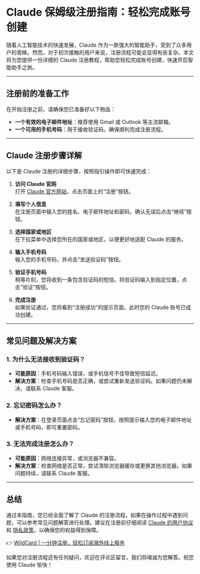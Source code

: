 # Claude 保姆级注册指南：轻松完成账号创建

随着人工智能技术的快速发展，Claude 作为一款强大的智能助手，受到了众多用户的青睐。然而，对于初次接触的用户来说，注册流程可能会显得有些复杂。本文将为您提供一份详细的 Claude 注册教程，帮助您轻松完成账号创建，快速开启智能助手之旅。

---

## 注册前的准备工作

在开始注册之前，请确保您已准备好以下物品：

- **一个有效的电子邮件地址**：推荐使用 Gmail 或 Outlook 等主流邮箱。  
- **一个可用的手机号码**：用于接收验证码，确保顺利完成注册流程。

---

## Claude 注册步骤详解

以下是 Claude 注册的详细步骤，按照指引操作即可快速完成：

1. **访问 Claude 官网**  
   打开 [Claude 官方网站](https://claude.ai/login)，点击页面上的“注册”按钮。

2. **填写个人信息**  
   在注册页面中输入您的姓名、电子邮件地址和密码，确认无误后点击“继续”按钮。

3. **选择国家或地区**  
   在下拉菜单中选择您所在的国家或地区，以便更好地适配 Claude 的服务。

4. **输入手机号码**  
   输入您的手机号码，并点击“发送验证码”按钮。

5. **验证手机号码**  
   稍等片刻，您将收到一条包含验证码的短信。将验证码输入到指定位置，点击“验证”按钮。

6. **完成注册**  
   如果验证通过，您将看到“注册成功”的提示页面，此时您的 Claude 账号已成功创建。

---

## 常见问题及解决方案

### 1. 为什么无法接收到验证码？

- **可能原因**：手机号码输入错误，或手机信号不佳导致短信延迟。  
- **解决方案**：检查手机号码是否正确，或尝试重新发送验证码。如果问题仍未解决，请联系 Claude 客服。

### 2. 忘记密码怎么办？

- **解决方案**：在登录页面点击“忘记密码”按钮，按照提示输入您的电子邮件地址或手机号码，即可重置密码。

### 3. 无法完成注册怎么办？

- **可能原因**：网络连接异常，或浏览器不兼容。  
- **解决方案**：检查网络是否正常，尝试清除浏览器缓存或更换其他浏览器。如果问题持续，请联系 Claude 客服。

---

## 总结

通过本指南，您已经全面了解了 Claude 的注册流程。如果在操作过程中遇到问题，可以参考常见问题解答进行处理。建议在注册前仔细阅读 [Claude 的用户协议](https://claude.ai/privacy) 和 [隐私政策](https://claude.ai/terms)，以确保您的权益得到保障。

👉 [WildCard | 一分钟注册，轻松订阅海外线上服务](https://bbtdd.com/WildCard)

如果您对注册流程还有任何疑问，欢迎在评论区留言，我们将竭诚为您解答。祝您使用 Claude 愉快！